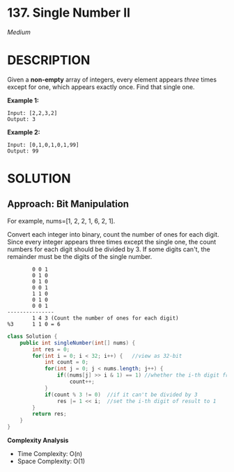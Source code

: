 # 137. Single Number II

*Medium*

# DESCRIPTION

Given a **non-empty** array of integers, every element appears *three* times except for one, which appears exactly once. Find that single one.

**Example 1:**

```
Input: [2,2,3,2]
Output: 3
```

**Example 2:**

```
Input: [0,1,0,1,0,1,99]
Output: 99
```

# SOLUTION

## Approach: Bit Manipulation

For example, nums=[1, 2, 2, 1, 6, 2, 1].

Convert each integer into binary, count the number of ones for each digit. Since every integer appears three times except the single one, the count numbers for each digit should be divided by 3. If some digits can't, the remainder must be the digits of the single number.

```
		0 0 1
		0 1 0
		0 1 0
		0 0 1
		1 1 0
		0 1 0
		0 0 1
---------------
		1 4 3 (Count the number of ones for each digit)
%3  	1 1 0 = 6
```



```java
class Solution {
    public int singleNumber(int[] nums) {
        int res = 0;
        for(int i = 0; i < 32; i++) {	//view as 32-bit
            int count = 0;
            for(int j = 0; j < nums.length; j++) {
                if((nums[j] >> i & 1) == 1)	//whether the i-th digit from left side is 1
                    count++;
            }
            if(count % 3 != 0)	//if it can't be divided by 3
                res |= 1 << i; 	//set the i-th digit of result to 1
        }
        return res;
    }
}
```

**Complexity Analysis**

- Time Complexity: O(n)
- Space Complexity: O(1)